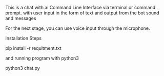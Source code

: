 This is a chat with ai Command Line Interface via terminal or command prompt. with user input in the form of text and output from the bot sound and messages

For the next stage, you can use voice input through the microphone.

Installation Steps

pip install -r requitment.txt

and running program with python3

python3 chat.py

